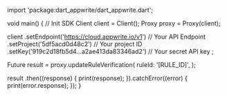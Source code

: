 import 'package:dart_appwrite/dart_appwrite.dart';

void main() { // Init SDK
  Client client = Client();
  Proxy proxy = Proxy(client);

  client
    .setEndpoint('https://cloud.appwrite.io/v1') // Your API Endpoint
    .setProject('5df5acd0d48c2') // Your project ID
    .setKey('919c2d18fb5d4...a2ae413da83346ad2') // Your secret API key
  ;

  Future result = proxy.updateRuleVerification(
    ruleId: '[RULE_ID]',
  );

  result
    .then((response) {
      print(response);
    }).catchError((error) {
      print(error.response);
  });
}